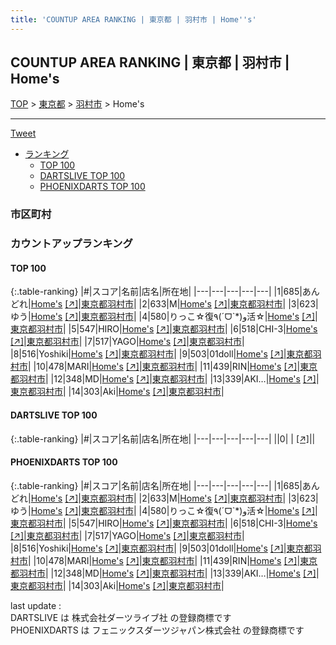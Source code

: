 ```yaml
---
title: 'COUNTUP AREA RANKING | 東京都 | 羽村市 | Home''s'
---
```

## COUNTUP AREA RANKING | 東京都 | 羽村市 | Home's

[TOP](/darts/rank/) > [東京都](/darts/rank/東京都/) > [羽村市](/darts/rank/東京都/羽村市/) > Home's

___

<a href="https://twitter.com/share?ref_src=twsrc%5Etfw" data-text="COUNTUP AREA RANKING | 東京都羽村市Home's" class="twitter-share-button" data-hashtags="DARTSLIVE,PHOENIXDARTS,darts,ダーツ" data-show-count="false">Tweet</a>

* [ランキング](#カウントアップランキング)
    * [TOP 100](#top-100)
    * [DARTSLIVE TOP 100](#dartslive-top-100)
    * [PHOENIXDARTS TOP 100](#phoenixdarts-top-100)

### 市区町村

<ul>

</ul>

### カウントアップランキング

#### TOP 100



{:.table-ranking}
|#|スコア|名前|店名|所在地|
|---|---|---|---|---|
|1|685|<span class="rank-name-pd">あんどれ</span>|<a href="/darts/rank/shops/65988.html">Home's</a> <a href="https://vs.phoenixdarts.com/jp/shop/shopDetailInfo/s_65988?s_seq=65988">[↗]</a>|<a href="/darts/rank/東京都/羽村市">東京都羽村市</a>|
|2|633|<span class="rank-name-pd">M</span>|<a href="/darts/rank/shops/65988.html">Home's</a> <a href="https://vs.phoenixdarts.com/jp/shop/shopDetailInfo/s_65988?s_seq=65988">[↗]</a>|<a href="/darts/rank/東京都/羽村市">東京都羽村市</a>|
|3|623|<span class="rank-name-pd">ゆう</span>|<a href="/darts/rank/shops/65988.html">Home's</a> <a href="https://vs.phoenixdarts.com/jp/shop/shopDetailInfo/s_65988?s_seq=65988">[↗]</a>|<a href="/darts/rank/東京都/羽村市">東京都羽村市</a>|
|4|580|<span class="rank-name-pd">りっこ☆復٩(ˊᗜˋ*)و活☆</span>|<a href="/darts/rank/shops/65988.html">Home's</a> <a href="https://vs.phoenixdarts.com/jp/shop/shopDetailInfo/s_65988?s_seq=65988">[↗]</a>|<a href="/darts/rank/東京都/羽村市">東京都羽村市</a>|
|5|547|<span class="rank-name-pd">HIRO</span>|<a href="/darts/rank/shops/65988.html">Home's</a> <a href="https://vs.phoenixdarts.com/jp/shop/shopDetailInfo/s_65988?s_seq=65988">[↗]</a>|<a href="/darts/rank/東京都/羽村市">東京都羽村市</a>|
|6|518|<span class="rank-name-pd">CHI-3</span>|<a href="/darts/rank/shops/65988.html">Home's</a> <a href="https://vs.phoenixdarts.com/jp/shop/shopDetailInfo/s_65988?s_seq=65988">[↗]</a>|<a href="/darts/rank/東京都/羽村市">東京都羽村市</a>|
|7|517|<span class="rank-name-pd">YAGO</span>|<a href="/darts/rank/shops/65988.html">Home's</a> <a href="https://vs.phoenixdarts.com/jp/shop/shopDetailInfo/s_65988?s_seq=65988">[↗]</a>|<a href="/darts/rank/東京都/羽村市">東京都羽村市</a>|
|8|516|<span class="rank-name-pd">Yoshiki</span>|<a href="/darts/rank/shops/65988.html">Home's</a> <a href="https://vs.phoenixdarts.com/jp/shop/shopDetailInfo/s_65988?s_seq=65988">[↗]</a>|<a href="/darts/rank/東京都/羽村市">東京都羽村市</a>|
|9|503|<span class="rank-name-pd">01doll</span>|<a href="/darts/rank/shops/65988.html">Home's</a> <a href="https://vs.phoenixdarts.com/jp/shop/shopDetailInfo/s_65988?s_seq=65988">[↗]</a>|<a href="/darts/rank/東京都/羽村市">東京都羽村市</a>|
|10|478|<span class="rank-name-pd">MARI</span>|<a href="/darts/rank/shops/65988.html">Home's</a> <a href="https://vs.phoenixdarts.com/jp/shop/shopDetailInfo/s_65988?s_seq=65988">[↗]</a>|<a href="/darts/rank/東京都/羽村市">東京都羽村市</a>|
|11|439|<span class="rank-name-pd">RIN</span>|<a href="/darts/rank/shops/65988.html">Home's</a> <a href="https://vs.phoenixdarts.com/jp/shop/shopDetailInfo/s_65988?s_seq=65988">[↗]</a>|<a href="/darts/rank/東京都/羽村市">東京都羽村市</a>|
|12|348|<span class="rank-name-pd">MD</span>|<a href="/darts/rank/shops/65988.html">Home's</a> <a href="https://vs.phoenixdarts.com/jp/shop/shopDetailInfo/s_65988?s_seq=65988">[↗]</a>|<a href="/darts/rank/東京都/羽村市">東京都羽村市</a>|
|13|339|<span class="rank-name-pd">AKI…</span>|<a href="/darts/rank/shops/65988.html">Home's</a> <a href="https://vs.phoenixdarts.com/jp/shop/shopDetailInfo/s_65988?s_seq=65988">[↗]</a>|<a href="/darts/rank/東京都/羽村市">東京都羽村市</a>|
|14|303|<span class="rank-name-pd">Aki</span>|<a href="/darts/rank/shops/65988.html">Home's</a> <a href="https://vs.phoenixdarts.com/jp/shop/shopDetailInfo/s_65988?s_seq=65988">[↗]</a>|<a href="/darts/rank/東京都/羽村市">東京都羽村市</a>|


#### DARTSLIVE TOP 100



{:.table-ranking}
|#|スコア|名前|店名|所在地|
|---|---|---|---|---|
||0|<span class="rank-name-dl"> </span>|<a href="/darts/rank/shops/.html"></a> <a href="">[↗]</a>|<a href="/darts/rank//"></a>|


#### PHOENIXDARTS TOP 100



{:.table-ranking}
|#|スコア|名前|店名|所在地|
|---|---|---|---|---|
|1|685|<span class="rank-name-pd">あんどれ</span>|<a href="/darts/rank/shops/65988.html">Home's</a> <a href="https://vs.phoenixdarts.com/jp/shop/shopDetailInfo/s_65988?s_seq=65988">[↗]</a>|<a href="/darts/rank/東京都/羽村市">東京都羽村市</a>|
|2|633|<span class="rank-name-pd">M</span>|<a href="/darts/rank/shops/65988.html">Home's</a> <a href="https://vs.phoenixdarts.com/jp/shop/shopDetailInfo/s_65988?s_seq=65988">[↗]</a>|<a href="/darts/rank/東京都/羽村市">東京都羽村市</a>|
|3|623|<span class="rank-name-pd">ゆう</span>|<a href="/darts/rank/shops/65988.html">Home's</a> <a href="https://vs.phoenixdarts.com/jp/shop/shopDetailInfo/s_65988?s_seq=65988">[↗]</a>|<a href="/darts/rank/東京都/羽村市">東京都羽村市</a>|
|4|580|<span class="rank-name-pd">りっこ☆復٩(ˊᗜˋ*)و活☆</span>|<a href="/darts/rank/shops/65988.html">Home's</a> <a href="https://vs.phoenixdarts.com/jp/shop/shopDetailInfo/s_65988?s_seq=65988">[↗]</a>|<a href="/darts/rank/東京都/羽村市">東京都羽村市</a>|
|5|547|<span class="rank-name-pd">HIRO</span>|<a href="/darts/rank/shops/65988.html">Home's</a> <a href="https://vs.phoenixdarts.com/jp/shop/shopDetailInfo/s_65988?s_seq=65988">[↗]</a>|<a href="/darts/rank/東京都/羽村市">東京都羽村市</a>|
|6|518|<span class="rank-name-pd">CHI-3</span>|<a href="/darts/rank/shops/65988.html">Home's</a> <a href="https://vs.phoenixdarts.com/jp/shop/shopDetailInfo/s_65988?s_seq=65988">[↗]</a>|<a href="/darts/rank/東京都/羽村市">東京都羽村市</a>|
|7|517|<span class="rank-name-pd">YAGO</span>|<a href="/darts/rank/shops/65988.html">Home's</a> <a href="https://vs.phoenixdarts.com/jp/shop/shopDetailInfo/s_65988?s_seq=65988">[↗]</a>|<a href="/darts/rank/東京都/羽村市">東京都羽村市</a>|
|8|516|<span class="rank-name-pd">Yoshiki</span>|<a href="/darts/rank/shops/65988.html">Home's</a> <a href="https://vs.phoenixdarts.com/jp/shop/shopDetailInfo/s_65988?s_seq=65988">[↗]</a>|<a href="/darts/rank/東京都/羽村市">東京都羽村市</a>|
|9|503|<span class="rank-name-pd">01doll</span>|<a href="/darts/rank/shops/65988.html">Home's</a> <a href="https://vs.phoenixdarts.com/jp/shop/shopDetailInfo/s_65988?s_seq=65988">[↗]</a>|<a href="/darts/rank/東京都/羽村市">東京都羽村市</a>|
|10|478|<span class="rank-name-pd">MARI</span>|<a href="/darts/rank/shops/65988.html">Home's</a> <a href="https://vs.phoenixdarts.com/jp/shop/shopDetailInfo/s_65988?s_seq=65988">[↗]</a>|<a href="/darts/rank/東京都/羽村市">東京都羽村市</a>|
|11|439|<span class="rank-name-pd">RIN</span>|<a href="/darts/rank/shops/65988.html">Home's</a> <a href="https://vs.phoenixdarts.com/jp/shop/shopDetailInfo/s_65988?s_seq=65988">[↗]</a>|<a href="/darts/rank/東京都/羽村市">東京都羽村市</a>|
|12|348|<span class="rank-name-pd">MD</span>|<a href="/darts/rank/shops/65988.html">Home's</a> <a href="https://vs.phoenixdarts.com/jp/shop/shopDetailInfo/s_65988?s_seq=65988">[↗]</a>|<a href="/darts/rank/東京都/羽村市">東京都羽村市</a>|
|13|339|<span class="rank-name-pd">AKI…</span>|<a href="/darts/rank/shops/65988.html">Home's</a> <a href="https://vs.phoenixdarts.com/jp/shop/shopDetailInfo/s_65988?s_seq=65988">[↗]</a>|<a href="/darts/rank/東京都/羽村市">東京都羽村市</a>|
|14|303|<span class="rank-name-pd">Aki</span>|<a href="/darts/rank/shops/65988.html">Home's</a> <a href="https://vs.phoenixdarts.com/jp/shop/shopDetailInfo/s_65988?s_seq=65988">[↗]</a>|<a href="/darts/rank/東京都/羽村市">東京都羽村市</a>|


<div class="footer border-top border-gray-light mt-5 pt-3 text-right text-gray">
    last update : <span style="font-weight: italic" id="foot_last_modified"></span><br />
    DARTSLIVE は 株式会社ダーツライブ社 の登録商標です<br />
    PHOENIXDARTS は フェニックスダーツジャパン株式会社 の登録商標です<br />
</div>

<script src="https://cdnjs.cloudflare.com/ajax/libs/jquery.tablesorter/2.31.3/js/jquery.tablesorter.min.js" integrity="sha512-qzgd5cYSZcosqpzpn7zF2ZId8f/8CHmFKZ8j7mU4OUXTNRd5g+ZHBPsgKEwoqxCtdQvExE5LprwwPAgoicguNg==" crossorigin="anonymous" referrerpolicy="no-referrer"></script>
<link rel="stylesheet" href="https://cdnjs.cloudflare.com/ajax/libs/jquery.tablesorter/2.31.3/css/theme.default.min.css" integrity="sha512-wghhOJkjQX0Lh3NSWvNKeZ0ZpNn+SPVXX1Qyc9OCaogADktxrBiBdKGDoqVUOyhStvMBmJQ8ZdMHiR3wuEq8+w==" crossorigin="anonymous" referrerpolicy="no-referrer" />
<script>
$(function() {
    $(".table-ranking").tablesorter({sortList:[[0, 0]]});
    $("#foot_last_modified").text(formatDate(new Date(document.lastModified), 'yyyy-MM-dd HH:mm:ss'));
});
</script>

<script async src="https://platform.twitter.com/widgets.js" charset="utf-8"></script>